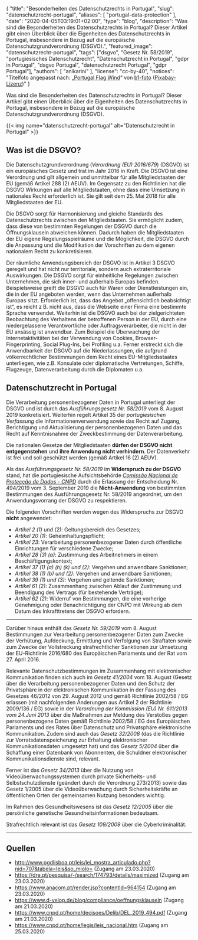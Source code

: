{
    "title": "Besonderheiten des Datenschutzrechts in Portugal",
    "slug": "datenschutzrecht-portugal",
    "aliases": [ "portugal-data-protection" ],
    "date": "2020-04-05T03:19:01+02:00",
    "type": "blog",
    "description": "Was sind die Besonderheiten des Datenschutzrechts in Portugal? Dieser Artikel gibt einen Überblick über die Eigenheiten des Datenschutzrechts in Portugal, insbesondere in Bezug auf die europäische Datenschutzgrundverordnung (DSGVO).",
    "featured_image": "datenschutzrecht-portugal",
    "tags": ["dsgvo", "Gesetz Nr. 58/2019", "portugiesisches Datenschutzrecht", "Datenschutzrecht in Portugal", "gdpr in Portugal", "dsgvo Portugal", "datenschutzrecht Portugal", "gdpr Portugal"],
    "authors": [ "anikarini" ],
    "license": "cc-by-40",
    "notices": "Titelfoto angepasst nach: „[Portugal Flag Wind](https://pixabay.com/photos/portugal-flag-wind-sky-blue-1355102/)“ von [b1-foto](https://pixabay.com/users/b1-foto-2445766/) ([Pixabay-Lizenz](https://pixabay.com/service/license/))"
}

Was sind die Besonderheiten des Datenschutzrechts in Portugal? Dieser Artikel gibt einen Überblick über die Eigenheiten des Datenschutzrechts in Portugal, insbesondere in Bezug auf die europäische Datenschutzgrundverordnung (DSGVO).

{{< img name="datenschutzrecht-portugal" alt="Datenschutzrecht in Portugal" >}}

## Was ist die DSGVO?

Die Datenschutzgrundverordnung (*Verordnung (EU) 2016/679*) (DSGVO) ist ein europäisches Gesetz und trat im Jahr 2016 in Kraft. Die DSGVO ist eine Verordnung und gilt allgemein und unmittelbar für alle Mitgliedstaaten der EU (gemäß Artikel 288 (2) AEUV). Im Gegensatz zu den Richtlinien hat die DSGVO Wirkungen auf alle Mitgliedstaaten, ohne dass eine Umsetzung in nationales Recht erforderlich ist. Sie gilt seit dem 25. Mai 2018 für alle Mitgliedstaaten der EU. 

Die DSGVO sorgt für Harmonisierung und gleiche Standards des Datenschutzrechts zwischen den Mitgliedstaaten. Sie ermöglicht zudem, dass diese von bestimmten Regelungen der DSGVO durch die Öffnungsklauseln abweichen können. Dadurch haben die Mitgliedstaaten der EU eigene Regelungsspielräume und die Möglichkeit, die DSGVO durch die Anpassung und die Modifikation der Vorschriften zu dem eigenen nationalem Recht zu konkretisieren. 

Der räumliche Anwendungsbereich der DSGVO ist in Artikel 3 DSGVO geregelt und hat nicht nur territoriale, sondern auch extraterritoriale Auswirkungen. Die DSGVO sorgt für einheitliche Regelungen zwischen Unternehmen, die sich inner- und außerhalb Europas befinden. Beispielsweise greift die DSGVO auch für Waren oder Dienstleistungen ein, die in der EU angeboten werden, wenn das Unternehmen außerhalb Europas sitzt. Erforderlich ist, dass das Angebot „offensichtlich beabsichtigt ist“, es reicht z&nbsp;B. nicht aus, dass die Webseite einer Firma eine bestimmte Sprache verwendet. Weiterhin ist die DSGVO auch bei der zielgerichteten Beobachtung des Verhaltens der betroffenen Person in der EU, durch eine niedergelassene Verantwortliche oder Auftragsverarbeiter, die nicht in der EU ansässig ist anwendbar. Zum Beispiel die Überwachung der Internetaktivitäten bei der Verwendung von Cookies, Browser- Fingerprinting, Social Plug-Ins, bei Profiling u.a. Ferner erstreckt sich die Anwendbarkeit der DSGVO auf die Niederlassungen, die aufgrund völkerrechtlicher Bestimmungen dem Recht eines EU-Mitgliedsstaates unterliegen, wie z.B. Konsulate oder diplomatische Vertretungen, Schiffe, Flugzeuge, Datenverarbeitung durch die Diplomaten u.a. 


## Datenschutzrecht in Portugal

Die Verarbeitung personenbezogener Daten in Portugal unterliegt der DSGVO und ist durch das *Ausführungsgesetz Nr. 58/2019* vom 8. August 2019 konkretisiert. Weiterhin regelt Artikel 35 der *portugiesischen Verfassung* die Informationenverwendung sowie das Recht auf Zugang, Berichtigung und Aktualisierung der personenbezogenen Daten und das Recht auf Kenntnisnahme der Zweckbestimmung der Datenverarbeitung. 

Die nationalen Gesetze der Mitgliedstaaten **dürfen der DSGVO nicht entgegenstehen** und **ihre Anwendung nicht verhindern**. Der Datenverkehr ist frei und soll geschützt werden (gemäß Artikel 16 (2) AEUV). 

Als das *Ausführungsgesetz Nr. 58/2019* im **Widerspruch zu der DSGVO** stand, hat die portugiesische Aufsichtsbehörde [*Comissão Nacional de Protecção de Dados - CNPD*](https://www.cnpd.pt/) durch die Erlassung der Entscheidung Nr. 494/2019 vom 3. September 2019 die **Nicht-Anwendung** von bestimmten Bestimmungen des Ausführungsgesetz Nr. 58/2019 angeordnet, um den Anwendungsvorrang der DSGVO zu respektieren.  

Die folgenden Vorschriften werden wegen des Widerspruchs zur DSGVO **nicht** angewendet:

* *Artikel 2 (1) und (2)*: Geltungsbereich des Gesetzes;
* *Artikel 20 (1)*: Geheimhaltungspflicht;
* *Artikel 23*: Verarbeitung personenbezogener Daten durch öffentliche Einrichtungen für verschiedene Zwecke;
* *Artikel 28 (3) (a)*: Zustimmung des Arbeitnehmers in einem Beschäftigungskontext;
* *Artikel 37 (1) (a) (h) (k) und (2)*: Vergehen und anwendbare Sanktionen;
* *Artikel 38 (1) (b) und (2)*: Vergehen und anwendbare Sanktionen;
* *Artikel 39 (1) und (3)*: Vergehen und geltende Sanktionen;
* *Artikel 61 (2)*: Zusammenhang zwischen Ablauf der Zustimmung und Beendigung des Vertrags (für bestehende Verträge);
* *Artikel 62 (2)*: Widerruf von Bestimmungen, die eine vorherige Genehmigung oder Benachrichtigung der CNPD mit Wirkung ab dem Datum des Inkrafttretens der DSGVO erfordern.

---

Darüber hinaus enthält das *Gesetz Nr. 59/2019* vom 8. August Bestimmungen zur Verarbeitung personenbezogener Daten zum Zwecke der Verhütung, Aufdeckung, Ermittlung und Verfolgung von Straftaten sowie zum Zwecke der Vollstreckung strafrechtlicher Sanktionen zur Umsetzung der EU-Richtlinie 2016/680 des Europäischen Parlaments und der Rat vom 27. April 2016. 

Relevante Datenschutzbestimmungen im Zusammenhang mit elektronischer Kommunikation finden sich auch im *Gesetz 41/2004* vom 18. August (Gesetz über die Verarbeitung personenbezogener Daten und den Schutz der Privatsphäre in der elektronischen Kommunikation in der Fassung des Gesetzes 46/2012 von 29. August 2012 und gemäß Richtlinie 2002/58 / EG erlassen (mit nachfolgenden Änderungen aus Artikel 2 der Richtlinie 2009/136 / EG) sowie in der *Verordnung der Kommission (EU) Nr. 611/2013 vom 24.Juni 2013* über die Maßnahmen zur Meldung des Verstoßes gegen personenbezogene Daten gemäß Richtlinie 2002/58 / EG des Europäischen Parlaments und des Rates über Datenschutz und Privatsphäre elektronische Kommunikation. Zudem sind auch das *Gesetz 32/2008* (das die Richtlinie zur Vorratsdatenspeicherung zur Erhaltung elektronischer Kommunikationsdaten umgesetzt hat) und das *Gesetz 5/2004* über die Schaffung einer Datenbank von Abonnenten, die Schuldner elektronischer Kommunikationsdienste sind, relevant. 

Ferner ist das *Gesetz 34/2013* über die Nutzung von Videoüberwachungssystemen durch private Sicherheits- und Selbstschutzdienste (geändert durch die Verordnung 273/2013) sowie das Gesetz 1/2005 über die Videoüberwachung durch Sicherheitskräfte an öffentlichen Orten der gemeinsamen Nutzung besonders wichtig. 

Im Rahmen des Gesundheitswesens ist das *Gesetz 12/2005* über die persönliche genetische Gesundheitsinformationen bedeutsam. 

Strafrechtlich relevant ist das *Gesetz 109/2009* über die Cyberkriminalität.

---

## Quellen

- http://www.pgdlisboa.pt/leis/lei_mostra_articulado.php?nid=707&tabela=leis&so_miolo= (Zugang am 23.03.2020)
- https://dre.pt/pesquisa/-/search/174793/details/maximized (Zugang am 23.03.2020)
- https://www.anacom.pt/render.jsp?contentId=964154 (Zugang am 23.03.2020)
- https://www.d-velop.de/blog/compliance/oeffnungsklauseln (Zugang am 21.03.2020)
- https://www.cnpd.pt/home/decisoes/Delib/DEL_2019_494.pdf (Zugang am 21.03.2020)
- https://www.cnpd.pt/home/legis/leis_nacional.htm (Zugang am 25.03.2020)
